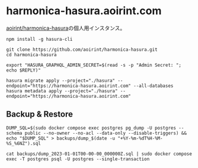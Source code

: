 # harmonica-hasura.aoirint.com

[aoirint/harmonica-hasura](https://github.com/aoirint/harmonica-hasura)の個人用インスタンス。

```shell
npm install -g hasura-cli

git clone https://github.com/aoirint/harmonica-hasura.git
cd harmonica-hasura

export "HASURA_GRAPHQL_ADMIN_SECRET=$(read -s -p "Admin Secret: "; echo $REPLY)"

hasura migrate apply --project="./hasura" --endpoint="https://harmonica-hasura.aoirint.com" --all-databases
hasura metadata apply --project="./hasura" --endpoint="https://harmonica-hasura.aoirint.com"
```

## Backup & Restore

```shell
DUMP_SQL=$(sudo docker compose exec postgres pg_dump -U postgres --schema public --no-owner --no-acl --data-only --disable-triggers) && echo "$DUMP_SQL" > backups/dump_$(date -u "+%Y-%m-%dT%H-%M-%S_%6NZ").sql

cat backups/dump_2023-01-01T00-00-00_000000Z.sql | sudo docker compose exec -T postgres psql -U postgres --single-transaction
```
